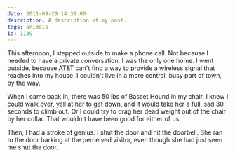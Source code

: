 ```yaml
---
date: 2011-09-29 14:38:00
description: A description of my post.
tags: animals
id: 1139
---
```

This afternoon, I stepped outside to make a phone call.  Not because I needed to have a private conversation.  I was the only one home.  I went outside, because AT&T can't find a way to provide a wireless signal that reaches into my house.  I couldn't live in a more central, busy part of town, by the way.

When I came back in, there was 50 lbs of Basset Hound in my chair.  I knew I could walk over, yell at her to get down, and it would take her a full, sad 30 seconds to climb out.  Or I could try to drag her dead weight out of the chair by her collar.  That wouldn't have been good for either of us.

Then, I had a stroke of genius.  I shut the door and hit the doorbell.  She ran to the door barking at the perceived visitor, even though she had just seen me shut the door.

